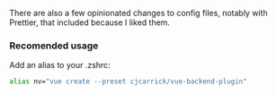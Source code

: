 There are also a few opinionated changes to config files, notably with Prettier, that included because I liked them.

### Recomended usage

Add an alias to your .zshrc:

```sh
alias nv="vue create --preset cjcarrick/vue-backend-plugin"
```

